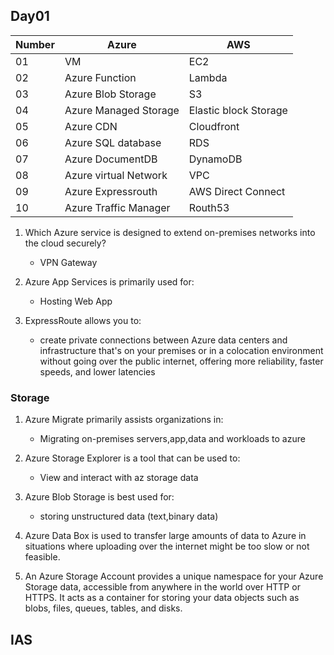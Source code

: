 ## Day01

| Number       | Azure                | AWS  |
|--------------|-----------------------------|---------|
| 01 | VM  | EC2 |
| 02          | Azure Function        | Lambda |
| 03     | Azure Blob Storage   | S3 |
| 04     | Azure Managed Storage   | Elastic block Storage |
| 05     | Azure CDN   | Cloudfront |
| 06     | Azure SQL database    | RDS |
| 07     | Azure DocumentDB   | DynamoDB |
| 08     | Azure virtual Network   | VPC |
| 09     | Azure Expressrouth   | AWS Direct Connect |
| 10     | Azure Traffic Manager    | Routh53 |






01. Which Azure service is designed to extend on-premises networks into the cloud securely?
      - VPN Gateway

02. Azure App Services is primarily used for:
      - Hosting Web App

03. ExpressRoute allows you to:
      - create private connections between Azure data centers and infrastructure that's on your premises or in a colocation environment without going over the public internet, offering more reliability, faster speeds, and lower latencies

### Storage

01. Azure Migrate primarily assists organizations in:
      - Migrating on-premises servers,app,data and workloads to azure

02. Azure Storage Explorer is a tool that can be used to:
      - View and interact with az storage data

03. Azure Blob Storage is best used for:
      - storing unstructured data (text,binary data)

04. Azure Data Box is used to transfer large amounts of data to Azure in situations where uploading over the internet might be too slow or not feasible.

05. An Azure Storage Account provides a unique namespace for your Azure Storage data, accessible from anywhere in the world over HTTP or HTTPS. It acts as a container for storing your data objects such as blobs, files, queues, tables, and disks.

## IAS
